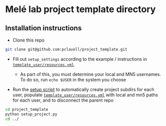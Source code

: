 # Melé lab project template directory


## Installation instructions

* Clone this repo

```bash
git clone git@github.com:pclavell/project_template.git
```

* Fill out `setup_settings` according to the example / instructions in [`template_user/resources.yml`](https://github.com/pclavell/project_template/blob/main/user1/resources/resources.yml).
  - As part of this, you must determine your local and MN5 usernames. To do so, run `echo $USER` in the system you choose


* Run the [setup script](https://github.com/pclavell/project_template/blob/main/setup_project.py) to automatically create project subdirs for each user, populate [`template_user/resources.yml`](https://github.com/pclavell/project_template/blob/main/user1/resources/resources.yml) with local and mn5 paths for each user, and to disconnect the parent repo

```bash
cd project_template
python setup_project.py
cd ../
```
